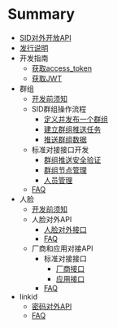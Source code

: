 # Summary

* [SID对外开放API](README.md)
* [发行说明](release-notes.md)
* 开发指南
    * [获取access_token](get-access-token.md)
    * [获取JWT](get-JWT.md)
* 群组
    * [开发前须知](group/introduction/README.md)
    * SID群组操作流程
        * [定义并发布一个群组](group/procedure/define-group.md)
        * [建立群组推送任务](group/procedure/create-push-task.md)
        * [推送群组数据](group/procedure/push-task.md)
    * 标准对接接口开发
        * [群组推送安全验证](group/develop/safety-verification.md)
        * [群组节点管理](group/develop/node-management.md)
        * [人员管理](group/develop/personnel-management.md)
    * [FAQ](group/faq/README.md)
* 人脸
    * [开发前须知](faceid/introduction/README.md)
    * 人脸对外API
        * [人脸对外接口](faceid/public/interface/face-external-api.md)
        * [FAQ](faceid/public/faq.md)
    * 厂商和应用对接API
        * 标准对接接口
            * [厂商接口](faceid/manufacturer/interface/manufacture.md)
            * [应用接口](faceid/manufacturer/interface/application.md)
        * [FAQ](faceid/manufacturer/faq.md)
* linkid
    * [密码对外API](linkid/password/public/interface/sid-university-public_linkid_public_interface_password-external-api.md)
    * [FAQ](linkid/faq/faq.md)


